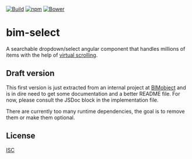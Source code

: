 [![Build](https://img.shields.io/circleci/project/github/bimobject/bim-select/master.svg)](https://circleci.com/gh/bimobject/bim-select/tree/master)
[![npm](https://img.shields.io/npm/v/bim-select.svg)](https://www.npmjs.com/package/bim-select)
[![Bower](https://img.shields.io/bower/v/bim-select.svg)](https://github.com/bimobject/bim-select)

# bim-select

A searchable dropdown/select angular component that handles millions of items
with the help of [virtual scrolling][vsr].

## Draft version

This first version is just extracted from an internal project at [BIMobject][bim]
and is in dire need to get some documentation and a better README file. For now,
please consult the JSDoc block in the implementation file.

There are currently too many runtime dependencies, the goal is to remove them
or make them optional.

## License

[ISC][isc]

  [vsr]: https://github.com/kamilkp/angular-vs-repeat "angular-vs-repeat"
  [bim]: https://bimobject.com
  [isc]: LICENSE
